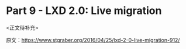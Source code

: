 Part 9 - LXD 2.0: Live migration
=================================

<正文待补充>

原文：https://www.stgraber.org/2016/04/25/lxd-2-0-live-migration-912/
